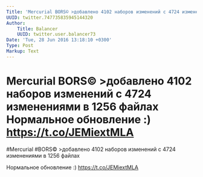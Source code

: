 ```yaml
---
Title: 'Mercurial BORS© >добавлено 4102 наборов изменений с 4724 изменениями в 1256 файлах  Нормальное обновление :) https://t.co/JEMiextMLA'
UUID: twitter.747735835945144320
Author:
    Title: Balancer
    UUID: twitter.user.balancer73
Date: 'Tue, 28 Jun 2016 13:18:10 +0300'
Type: Post
Markup: Text
---
```


# Mercurial BORS© >добавлено 4102 наборов изменений с 4724 изменениями в 1256 файлах  Нормальное обновление :) https://t.co/JEMiextMLA

#Mercurial #BORS© >добавлено 4102 наборов изменений с 4724
изменениями в 1256 файлах

Нормальное обновление :) https://t.co/JEMiextMLA